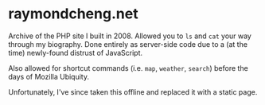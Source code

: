 raymondcheng.net
================

Archive of the PHP site I built in 2008.
Allowed you to `ls` and `cat` your way through my biography.
Done entirely as server-side code due to a (at the time) newly-found distrust of JavaScript.

Also allowed for shortcut commands (i.e. `map`, `weather`, `search`)
before the days of Mozilla Ubiquity.

Unfortunately, I've since taken this offline and replaced it with a static page.

